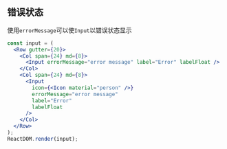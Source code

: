 ## 错误状态

使用`errorMessage`可以使`Input`以错误状态显示

<!--start-code-->

```jsx
const input = (
  <Row gutter={20}>
    <Col span={24} md={8}>
      <Input errorMessage="error message" label="Error" labelFloat />
    </Col>
    <Col span={24} md={8}>
      <Input
        icon={<Icon material="person" />}
        errorMessage="error message"
        label="Error"
        labelFloat
      />
    </Col>
  </Row>
);
ReactDOM.render(input);
```

<!--end-code-->
